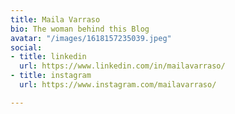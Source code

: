 ```yaml
---
title: Maila Varraso
bio: The woman behind this Blog
avatar: "/images/1618157235039.jpeg"
social:
- title: linkedin
  url: https://www.linkedin.com/in/mailavarraso/
- title: instagram
  url: https://www.instagram.com/mailavarraso/

---
```

